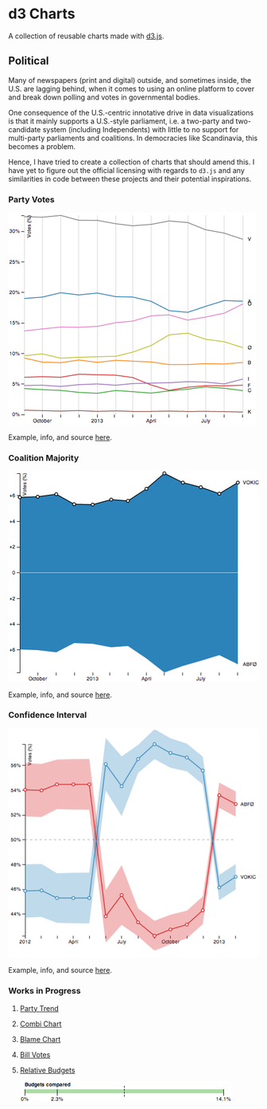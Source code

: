 d3 Charts
=========
A collection of reusable charts made with [d3.js][d3].

Political
---------
Many of newspapers (print and digital) outside, and sometimes inside, the U.S. are lagging behind, when it comes to using an online platform to cover and break down polling and votes in governmental bodies.

One consequence of the U.S.-centric innotative drive in data visualizations is that it mainly supports a U.S.-style parliament, i.e. a two-party and two-candidate system (including Independents) with little to no support for multi-party parliaments and coalitions. In democracies like Scandinavia, this becomes a problem.

Hence, I have tried to create a collection of charts that should amend this. I have yet to figure out the official licensing with regards to `d3.js` and any similarities in code between these projects and their potential inspirations.


### Party Votes ###
[![Party Votes thumbnail][party-votes-img]][party-votes-url]

Example, info, and source [here][party-votes-url].


### Coalition Majority ###
[![Coalition Majority thumbnail][coalition-majority-img]][coalition-majority-url]

Example, info, and source [here][coalition-majority-url].


### Confidence Interval ###
[![Confidence Interval thumbnail][confidence-interval-img]][confidence-interval-url]

Example, info, and source [here][confidence-interval-url].

### Works in Progress ###
1. [Party Trend][party-trend-url]
2. [Combi Chart][combi-chart-url]
3. [Blame Chart][blame-chart-url]
4. [Bill Votes][bill-votes-url]
5. [Relative Budgets][relative-budgets-url]

    [![Relative Budgets thumbnail][relative-budgets-img]][relative-budgets-url]


[d3]: http://d3js.org
[party-votes-img]: screenshots/party-votes.png
[party-votes-url]: http://bl.ocks.org/ndarville/6475739
[coalition-majority-img]: screenshots/coalition-majority.png
[coalition-majority-url]: http://bl.ocks.org/ndarville/6475152
[confidence-interval-img]: screenshots/confidence-interval.png
[confidence-interval-url]: http://bl.ocks.org/ndarville/6552457
[party-trend-url]: http://bl.ocks.org/ndarville/6574995
[combi-chart-url]: http://bl.ocks.org/ndarville/6587098
[blame-chart-url]: http://bl.ocks.org/ndarville/6596508
[bill-votes-url]: http://bl.ocks.org/ndarville/6484png
[relative-budgets-url]: http://bl.ocks.org/ndarville/6826638
[relative-budgets-img]: screenshots/relative-budgets.png